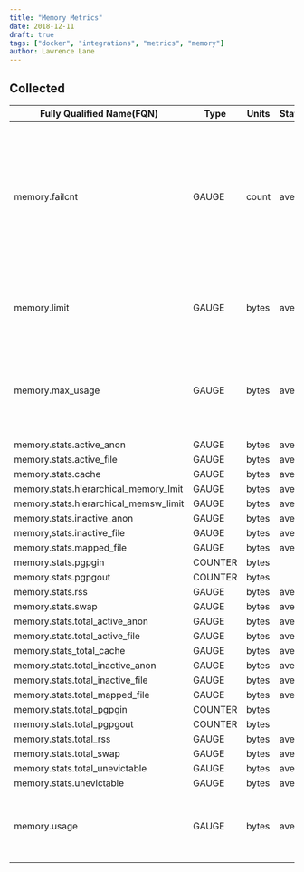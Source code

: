 ```yaml
---
title: "Memory Metrics"
date: 2018-12-11
draft: true
tags: ["docker", "integrations", "metrics", "memory"]
author: Lawrence Lane
---
```


## Collected

| Fully Qualified Name(FQN)             | Type    | Units | Statistic* | BASE | CORR | Description                                                                                                                |
|---------------------------------------|---------|-------|------------|------|------|----------------------------------------------------------------------------------------------------------------------------|
| memory.failcnt                        | GAUGE   | count | average    | no   | no   | A count of the number of times that the container requested memory and failed to obtain it. This value should always be 0. |
| memory.limit                          | GAUGE   | bytes | average    | no   | no   | The total amount of memory available to the container.                                                                     |
| memory.max_usage                      | GAUGE   | bytes | average    | no   | no   | The maxiumum amount of memory the container has ever used.                                                                 |
| memory.stats.active_anon              | GAUGE   | bytes | average    | no   | no   |                                                                                                                            |
| memory.stats.active_file              | GAUGE   | bytes | average    | no   | no   |                                                                                                                            |
| memory.stats.cache                    | GAUGE   | bytes | average    | no   | no   |                                                                                                                            |
| memory.stats.hierarchical_memory_lmit | GAUGE   | bytes | average    | no   | no   |                                                                                                                            |
| memory.stats.hierarchical_memsw_limit | GAUGE   | bytes | average    | no   | no   |                                                                                                                            |
| memory.stats.inactive_anon            | GAUGE   | bytes | average    | no   | no   |                                                                                                                            |
| memory,stats.inactive_file            | GAUGE   | bytes | average    | no   | no   |                                                                                                                            |
| memory.stats.mapped_file              | GAUGE   | bytes | average    | no   | no   |                                                                                                                            |
| memory.stats.pgpgin                   | COUNTER | bytes |            | yes  | no   |                                                                                                                            |
| memory.stats.pgpgout                  | COUNTER | bytes |            | yes  | no   |                                                                                                                            |
| memory.stats.rss                      | GAUGE   | bytes | average    | yes  | no   |                                                                                                                            |
| memory.stats.swap                     | GAUGE   | bytes | average    | no   | no   |                                                                                                                            |
| memory.stats.total_active_anon        | GAUGE   | bytes | average    | yes  | no   |                                                                                                                            |
| memory.stats.total_active_file        | GAUGE   | bytes | average    | no   | no   |                                                                                                                            |
| memory.stats_total_cache              | GAUGE   | bytes | average    | no   | no   |                                                                                                                            |
| memory.stats.total_inactive_anon      | GAUGE   | bytes | average    | no   | no   |                                                                                                                            |
| memory.stats.total_inactive_file      | GAUGE   | bytes | average    | no   | no   |                                                                                                                            |
| memory.stats.total_mapped_file        | GAUGE   | bytes | average    | no   | no   |                                                                                                                            |
| memory.stats.total_pgpgin             | COUNTER | bytes |            | yes  | no   |                                                                                                                            |
| memory.stats.total_pgpgout            | COUNTER | bytes |            | yes  | no   |                                                                                                                            |
| memory.stats.total_rss                | GAUGE   | bytes | average    | yes  | no   |                                                                                                                            |
| memory.stats.total_swap               | GAUGE   | bytes | average    | no   | no   |                                                                                                                            |
| memory.stats.total_unevictable        | GAUGE   | bytes | average    | no   | no   |                                                                                                                            |
| memory.stats.unevictable              | GAUGE   | bytes | average    | no   | no   |                                                                                                                            |
| memory.usage                          | GAUGE   | bytes | average    | yes  | no   | The amount of memory currently being used by the container.                                                                |
